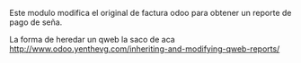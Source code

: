 Este modulo modifica el original de factura odoo para obtener un reporte
de pago de seña.

La forma de heredar un qweb la saco de aca
http://www.odoo.yenthevg.com/inheriting-and-modifying-qweb-reports/

